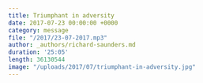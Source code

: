 ```yaml
---
title: Triumphant in adversity
date: 2017-07-23 00:00:00 +0000
category: message
file: "/2017/23-07-2017.mp3"
author: _authors/richard-saunders.md
duration: '25:05'
length: 36130544
image: "/uploads/2017/07/triumphant-in-adversity.jpg"
---
```

